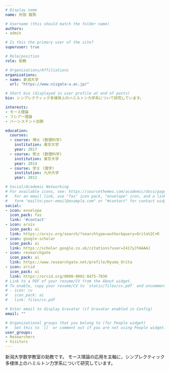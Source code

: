 ```yaml
---
# Display name
name: 折田 龍馬

# Username (this should match the folder name)
authors:
- admin

# Is this the primary user of the site?
superuser: true

# Role/position
role: 助教

# Organizations/Affiliations
organizations:
- name: 新潟大学
  url: "https://www.niigata-u.ac.jp/"

# Short bio (displayed in user profile at end of posts)
bio: シンプレクティック多様体上のハミルトン力学系について研究しています。

interests:
- モース理論
- フレアー理論
- パーシステント加群

education:
  courses:
  - course: 博士 (数理科学)
    institution: 東京大学
    year: 2017
  - course: 修士 (数理科学)
    institution: 東京大学
    year: 2014
  - course: 学士 (理学)
    institution: 九州大学
    year: 2012

# Social/Academic Networking
# For available icons, see: https://sourcethemes.com/academic/docs/page-builder/#icons
#   For an email link, use "fas" icon pack, "envelope" icon, and a link in the
#   form "mailto:your-email@example.com" or "#contact" for contact widget.
social:
- icon: envelope
  icon_pack: fas
  link: '#contact'
- icon: arxiv
  icon_pack: ai
  link: https://arxiv.org/search/?searchtype=author&query=Orita%2C+R
- icon: google-scholar
  icon_pack: ai
  link: https://scholar.google.co.uk/citations?user=I417yJYAAAAJ
- icon: researchgate
  icon_pack: ai
  link: https://www.researchgate.net/profile/Ryuma_Orita
- icon: orcid
  icon_pack: ai
  link: https://orcid.org/0000-0002-0475-7030
# Link to a PDF of your resume/CV from the About widget.
# To enable, copy your resume/CV to `static/files/cv.pdf` and uncomment the lines below.
# - icon: cv
#   icon_pack: ai
#   link: files/cv.pdf

# Enter email to display Gravatar (if Gravatar enabled in Config)
email: ""

# Organizational groups that you belong to (for People widget)
#   Set this to `[]` or comment out if you are not using People widget.
user_groups:
- Researchers
- Visitors
---
```


新潟大学数学教室の助教です。
モース理論の応用を主軸に，シンプレクティック多様体上のハミルトン力学系について研究しています。
